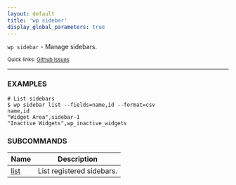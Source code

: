 ```yaml
---
layout: default
title: 'wp sidebar'
display_global_parameters: true
---
```


`wp sidebar` - Manage sidebars.

<small>Quick links: <a href="https://github.com/wp-cli/wp-cli/issues?q=is%3Aopen+label%3Acommand%3Asidebar+sort%3Aupdated-desc">Github issues</a></small>

<hr />

### EXAMPLES

    # List sidebars
    $ wp sidebar list --fields=name,id --format=csv
    name,id
    "Widget Area",sidebar-1
    "Inactive Widgets",wp_inactive_widgets



### SUBCOMMANDS

<table>
	<thead>
	<tr>
		<th>Name</th>
		<th>Description</th>
	</tr>
	</thead>
	<tbody>
		<tr>
			<td><a href="/commands/sidebar/list/">list</a></td>
			<td>List registered sidebars.</td>
		</tr>
	</tbody>
</table>
